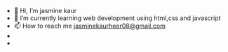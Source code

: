 - 👋 Hi, I’m jasmine kaur
- 🌱 I’m currently learning web development using html,css and javascript
- 📫 How to reach me jasminekaurheer08@gmail.com
-
- 

<!---
jasminekaurheer/jasminekaurheer is a ✨ special ✨ repository because its `README.md` (this file) appears on your GitHub profile.
You can click the Preview link to take a look at your changes.
--->
